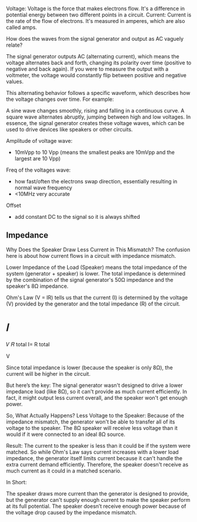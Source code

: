 Voltage: Voltage is the force that makes electrons flow. It's a difference in potential energy between two different points in a circuit. 
Current: Current is the rate of the flow of electrons. It's measured in amperes, which are also called amps.


How does the waves from the signal generator and output as AC vaguely relate?

The signal generator outputs AC (alternating current), which means the voltage alternates back and forth, changing its polarity over time (positive to negative and back again). If you were to measure the output with a voltmeter, the voltage would constantly flip between positive and negative values.

This alternating behavior follows a specific waveform, which describes how the voltage changes over time. For example:

A sine wave changes smoothly, rising and falling in a continuous curve.
A square wave alternates abruptly, jumping between high and low voltages.
In essence, the signal generator creates these voltage waves, which can be used to drive devices like speakers or other circuits.



Amplitude of voltage wave:
- 10mVpp to 10 Vpp (means the smallest peaks are 10mVpp and the largest are 10 Vpp)

Freq of the voltages wave:
- how fast/often the electrons swap direction, essentially resulting in normal wave frequency
- <10MHz very accurate 

Offset
- add constant DC to the signal so it is always shifted

Impedance
- 



Why Does the Speaker Draw Less Current in This Mismatch?
The confusion here is about how current flows in a circuit with impedance mismatch.

Lower Impedance of the Load (Speaker) means the total impedance of the system (generator + speaker) is lower. The total impedance is determined by the combination of the signal generator's 50Ω impedance and the speaker's 8Ω impedance.

Ohm's Law (V = IR) tells us that the current (I) is determined by the voltage (V) provided by the generator and the total impedance (R) of the circuit.

𝐼
=
𝑉
𝑅
total
I= 
R 
total
​
 
V
​
 
Since total impedance is lower (because the speaker is only 8Ω), the current will be higher in the circuit.

But here’s the key: The signal generator wasn't designed to drive a lower impedance load (like 8Ω), so it can't provide as much current efficiently. In fact, it might output less current overall, and the speaker won't get enough power.



So, What Actually Happens?
Less Voltage to the Speaker: Because of the impedance mismatch, the generator won't be able to transfer all of its voltage to the speaker. The 8Ω speaker will receive less voltage than it would if it were connected to an ideal 8Ω source.

Result: The current to the speaker is less than it could be if the system were matched. So while Ohm's Law says current increases with a lower load impedance, the generator itself limits current because it can't handle the extra current demand efficiently. Therefore, the speaker doesn't receive as much current as it could in a matched scenario.

In Short:

The speaker draws more current than the generator is designed to provide, but the generator can't supply enough current to make the speaker perform at its full potential.
The speaker doesn’t receive enough power because of the voltage drop caused by the impedance mismatch.